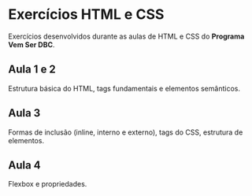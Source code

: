 # Exercícios HTML e CSS

Exercícios desenvolvidos durante as aulas de HTML e CSS do **Programa Vem Ser DBC**.

## Aula 1 e 2

Estrutura básica do HTML, tags fundamentais e elementos semânticos.

## Aula 3

Formas de inclusão (inline, interno e externo), tags do CSS, estrutura de elementos.

## Aula 4

Flexbox e propriedades.